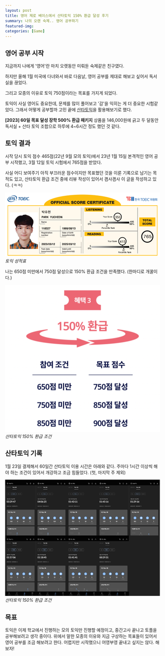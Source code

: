 ```yaml
---
layout: post
title: 영어 제로 베이스에서 산타토익 150% 환급 달성 후기
summary: 나의 오랜 숙제.. 영어 공부하기
featured-img:
categories: [Game]
---
```


## 영어 공부 시작

지금까지 나에게 '영어'란 마치 오랫동안 미뤄둔 숙제같은 친구였다.

하지만 올해 1월 미국에 다녀와서 바로 다음날, 영어 공부를 제대로 해보고 싶어서 독서실을 끊었다.

그리고 모종의 이유로 토익 750점이라는 목표를 가지게 되었다.

토익이 사실 영어도 중요한데, 문제를 많이 풀어보고 '감'을 익히는 게 더 중요한 시험같았다.
그래서 어떻게 공부할까 고민 끝에 [산타토익](https://www.aitutorsanta.com/kr/)을 활용해보기로 했다.

**[2023] 60일 목표 달성 장학 500% 환급 패키지** 상품을 146,000원에 긁고 두 달동안 독서실 + 산타 토익 조합으로 하루에 4~6시간 정도 했던 것 같다.

## 토익 결과

시작 당시 토익 점수 465점(22년 9월 모의 토익)에서 23년 1월 15일 본격적인 영어 공부 시작했고, 3월 12일 토익 시험에서 765점을 받았다.

사실 어디 보여주기 아직 부끄러운 점수이지만 목표했던 것을 이룬 기록으로 남기는 목적도 있고, 산타토익 환급 조건 중에 리뷰 작성이 있어서 겸사겸사 이 글을 작성하고 있다. (ㅋㅋ)

![토익 성적표](/assets/img/posts/2023-04-10-토익-성적표.png)
_토익 성적표_

나는 650점 미만에서 750점 달성으로 150% 환급 조건을 만족했다. (한마디로 개꿀이다.)

![산타토익 150% 환급 조건](/assets/img/posts/2023-04-10-150-환급.png)
_산타토익 150% 환급 조건_

## 산타토익 기록

1월 23일 결제해서 60일간 산타토익 이용 시간은 아래와 같다. 주마다 1시간 이상씩 해야 하는 조건이 있어서 개강하고 조금 힘들었다. (첫, 마지막 주 제외)

![산타토익 150% 환급 조건](/assets/img/posts/2023-04-10-산타토익-이용-시간.png)
_산타토익 150% 환급 조건_

## 목표

토익은 이제 학교에서 진행하는 모의 토익만 진행할 예정이고, 중간고사 끝나고 토플을 공부해보려고 생각 중이다. 위에서 말한 모종의 이유와 지금 구상하는 목표들이 있어서 영어 공부를 조금 해보려고 한다. 어렵지만 시작했으니 어영부영 끝내고 싶지는 않다. 해보자!
